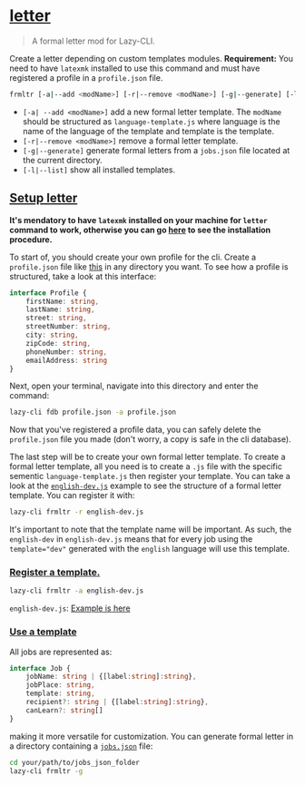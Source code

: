 # [letter](#letter)

> A formal letter mod for Lazy-CLI.

Create a letter depending on custom templates modules.
**Requirement:** You need to have `latexmk` installed to use this command and must have registered a profile in a `profile.json` file.

```bash
frmltr [-a|--add <modName>] [-r|--remove <modName>] [-g|--generate] [-l|--list]
```
- `[-a| --add <modName>]` add a new formal letter template. The `modName` should be structured as `language-template.js` where language is the name of the language of the template and template is the template.
- `[-r|--remove <modName>]` remove a formal letter template.
- `[-g|--generate]` generate formal letters from a `jobs.json` file located at the current directory.
- `[-l|--list]` show all installed templates.

## [Setup letter](#setupLetter)

**It's mendatory to have `latexmk` installed on your machine for `letter` command to work, otherwise you can go [here](https://mg.readthedocs.io/latexmk.html) to see the installation procedure.**

To start of, you should create your own profile for the cli.
Create a `profile.json` file like [this](https://github.com/FriquetLuca/lazy-toolbox/blob/master/lazy-mods/letter/profile.json.example) in any directory you want.
To see how a profile is structured, take a look at this interface:
```ts
interface Profile {
    firstName: string,
    lastName: string,
    street: string,
    streetNumber: string,
    city: string,
    zipCode: string,
    phoneNumber: string,
    emailAddress: string
}
```
Next, open your terminal, navigate into this directory and enter the command:
```bash
lazy-cli fdb profile.json -a profile.json
```
Now that you've registered a profile data, you can safely delete the `profile.json` file you made (don't worry, a copy is safe in the cli database).

The last step will be to create your own formal letter template.
To create a formal letter template, all you need is to create a `.js` file with the specific sementic `language-template.js` then register your template.
You can take a look at the [`english-dev.js`](https://github.com/FriquetLuca/lazy-toolbox/blob/master/lazy-mods/letter/english-dev.js.example) example to see the structure of a formal letter template.
You can register it with:
```bash
lazy-cli frmltr -r english-dev.js
```

It's important to note that the template name will be important. As such, the `english-dev` in `english-dev.js` means that for every job using the `template="dev"` generated with the `english` language will use this template.

### [Register a template.](#registerTemplate)

```bash
lazy-cli frmltr -a english-dev.js
```
`english-dev.js`: [Example is here](https://github.com/FriquetLuca/lazy-toolbox/blob/master/lazy-mods/letter/english-dev.js.example)

### [Use a template](#templateUse)

All jobs are represented as:
```ts
interface Job {
    jobName: string | {[label:string]:string},
    jobPlace: string,
    template: string,
    recipient?: string | {[label:string]:string},
    canLearn?: string[]
}
```
making it more versatile for customization. You can generate formal letter in a directory containing a [`jobs.json`](https://github.com/FriquetLuca/lazy-toolbox/blob/master/lazy-mods/letter/jobs.json.example) file:
```bash
cd your/path/to/jobs_json_folder
lazy-cli frmltr -g
```